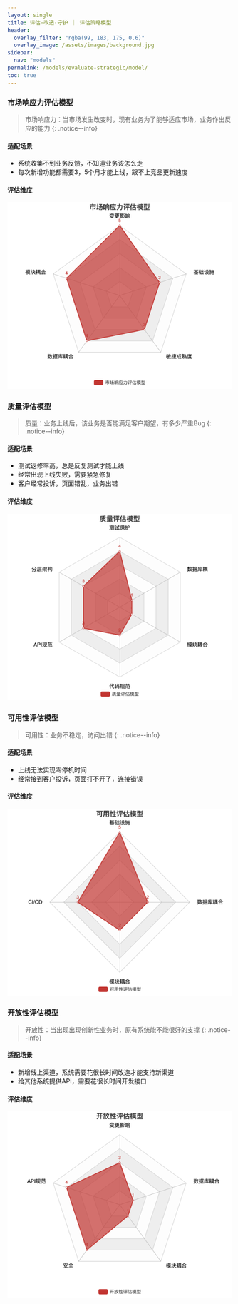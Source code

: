 ```yaml
---
layout: single
title: 评估·改造·守护 ｜ 评估策略模型
header:
  overlay_filter: "rgba(99, 183, 175, 0.6)"
  overlay_image: /assets/images/background.jpg
sidebar:
  nav: "models"
permalink: /models/evaluate-strategic/model/
toc: true
---
```


### 市场响应力评估模型
> 市场响应力：当市场发生改变时，现有业务为了能够适应市场，业务作出反应的能力
{: .notice--info}

#### 适配场景
- 系统收集不到业务反馈，不知道业务该怎么走
- 每次新增功能都需要3，5个月才能上线，跟不上竞品更新速度

#### 评估维度

![市场响应力评估模型](/assets/images/market.png)

### 质量评估模型
> 质量：业务上线后，该业务是否能满足客户期望，有多少严重Bug
{: .notice--info}

#### 适配场景
- 测试返修率高，总是反复测试才能上线
- 经常出现上线失败，需要紧急修复
- 客户经常投诉，页面错乱，业务出错

#### 评估维度

![质量评估模型](/assets/images/quality.png)

### 可用性评估模型
> 可用性：业务不稳定，访问出错
{: .notice--info}

#### 适配场景
- 上线无法实现零停机时间
- 经常接到客户投诉，页面打不开了，连接错误

#### 评估维度

![可用性评估模型](/assets/images/reliability.png)

### 开放性评估模型
> 开放性：当出现出现创新性业务时，原有系统能不能很好的支撑
{: .notice--info}

#### 适配场景
- 新增线上渠道，系统需要花很长时间改造才能支持新渠道
- 给其他系统提供API，需要花很长时间开发接口

#### 评估维度

![开放性评估模型](/assets/images/openable.png)

